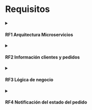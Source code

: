 <h1>Requisitos</h1>
<details>
<summary><h4>RF1 Arquitectura Microservicios</h4></summary>

- Se desea migrar una arquitectura monolítica a una basada en microservicios donde existen dos tipos de clientes (PC y Móvil) que acceden a la lógica de negocio del sistema mediante protocolo HTTP/REST a través de un elemento del tipo API Gateway. Además, deberá existir una capa de acceso a datos donde se almacenen los datos de la compañía correspondientes a los pedidos y clientes.
</details>

<details>
<summary><h4>RF2 Información clientes y pedidos</h4></summary>

- El sistema debe tener una base de datos para almacenar los datos de los clientes y otra para los datos de los pedidos.
</details>

<details>
<summary><h4>RF3 Lógica de negocio</h4></summary>

- La lógica de negocio de la empresa cuenta con los siguientes módulos: clientes, pedidos, repartos y rutas, y estadísticas.

<details>
<summary><h5>RF3.1 Módulo Clientes</h5></summary>

- A través de este módulo el sistema debe permitir el acceso a la siguiente información de los usuarios: identificador, nombre, apellidos, email y teléfono móvil.
</details>

<details>
<summary><h5>RF3.2 Módulo Pedidos</h5></summary>

- El sistema debe tener un módulo que permita a los clientes realizar compras. Además, el sistema debe permitir realizar el mismo pedido un máximo de 3 veces.
<details>
<summary>RF3.2.1 Pago Online</summary>

- Este módulo debe contar con una funcionalidad que permita el pago online a los clientes.
</details>
</details>

<details>
<summary><h5>RF3.3 Módulo Reparto y rutas</h5></summary>

- Este componente complejo cuenta con una gran funcionalidad que es necesario desacoplar y gestiona el reparto de las flotas de transporte a los clientes y las rutas de los camiones. La gestión cuenta con 2 algoritmos de optimización que se seleccionan en función de la demora del camión.

<details>
<summary>RF3.3.1 Incidencias</summary>

- Se deben reportar las incidencias durante el reparto. Las incidencias pueden ser de tres tipos: camión averiado, demora, no entrega de pedido.
</details>
</details>

<details>
<summary><h5>RF3.4 Módulo Estadísticas</h5></summary>

- El sistema cuenta con un módulo de estadísticas que proporciona información valiosa sobre el estado de los pedidos y la situación en tiempo real de los camiones. Las estadísticas proporcionan también información de clientes.
</details>

</details>

<details>
<summary><h4>RF4 Notificación del estado del pedido</h4></summary>

- El módulo reparto y rutas debe poder notificar a los clientes el estado de su pedido vía mensajes al teléfono móvil y otros posibles canales de comunicación.
</details>

